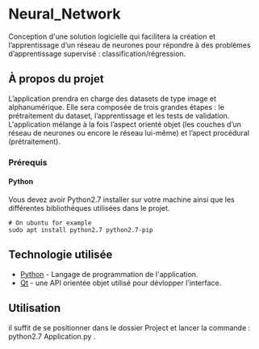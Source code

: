 # Neural_Network
Conception d'une solution logicielle qui facilitera la création et l’apprentissage d’un réseau de neurones pour répondre à des problèmes d’apprentissage supervisé : classification/régression.

## À propos du projet

L’application prendra en charge des datasets de type image et alphanumérique. Elle sera composée de trois grandes étapes : le prétraitement du dataset, l’apprentissage et les tests de validation.
L'application mélange à la fois l’aspect orienté objet (les couches d’un réseau de neurones ou encore le réseau lui-même) et l’apect procédural (prétraitement).

### Prérequis

#### Python

Vous devez avoir Python2.7 installer sur votre machine ainsi que les différentes bibliothéques utilisées dans le projet.

```
# On ubuntu for example
sudo apt install python2.7 python2.7-pip

```

## Technologie utilisée

- [Python](https://www.python.org/) - Langage de programmation de l'application.
- [Qt](https://www.qt.io/) - une API orientée objet utilisé pour dévlopper l'interface.

## Utilisation
il suffit de se positionner dans le dossier Project et lancer la commande : python2.7 Application.py .


